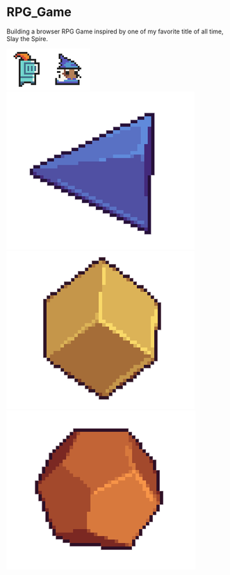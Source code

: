 # RPG_Game

Building a browser RPG Game inspired by one of my favorite title of all time, Slay the Spire.

![](https://github.com/rudylimxl/RPG_Game/blob/main/assets/knight.gif)![](https://github.com/rudylimxl/RPG_Game/blob/main/assets/wizard.gif)![](https://github.com/rudylimxl/RPG_Game/blob/main/assets/dWizard_.gif)![](https://github.com/rudylimxl/RPG_Game/blob/main/assets/dKnight_.gif)![](https://github.com/rudylimxl/RPG_Game/blob/main/assets/dOrc_.gif)
